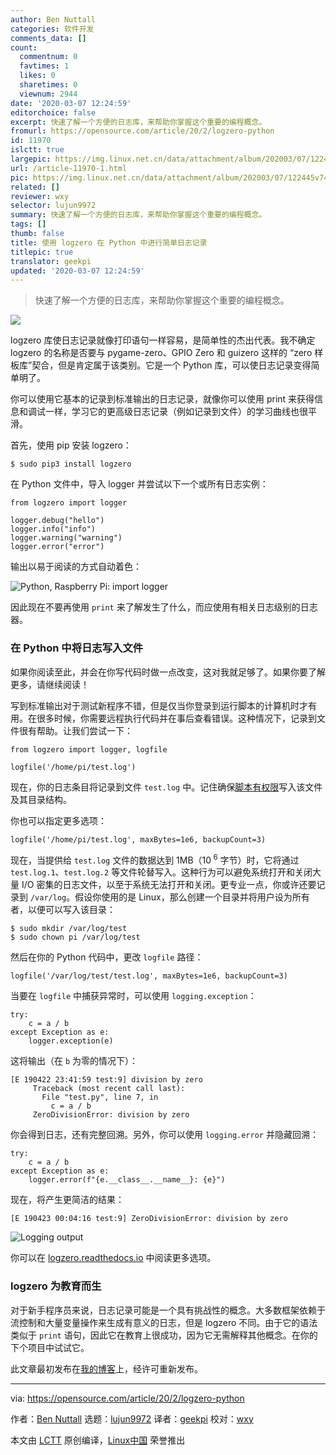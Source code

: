 ```yaml
---
author: Ben Nuttall
categories: 软件开发
comments_data: []
count:
  commentnum: 0
  favtimes: 1
  likes: 0
  sharetimes: 0
  viewnum: 2944
date: '2020-03-07 12:24:59'
editorchoice: false
excerpt: 快速了解一个方便的日志库，来帮助你掌握这个重要的编程概念。
fromurl: https://opensource.com/article/20/2/logzero-python
id: 11970
islctt: true
largepic: https://img.linux.net.cn/data/attachment/album/202003/07/122445v743hy7ajdyrrda1.jpg
url: /article-11970-1.html
pic: https://img.linux.net.cn/data/attachment/album/202003/07/122445v743hy7ajdyrrda1.jpg.thumb.jpg
related: []
reviewer: wxy
selector: lujun9972
summary: 快速了解一个方便的日志库，来帮助你掌握这个重要的编程概念。
tags: []
thumb: false
title: 使用 logzero 在 Python 中进行简单日志记录
titlepic: true
translator: geekpi
updated: '2020-03-07 12:24:59'
---
```



> 
> 快速了解一个方便的日志库，来帮助你掌握这个重要的编程概念。
> 
> 
> 


![](/data/attachment/album/202003/07/122445v743hy7ajdyrrda1.jpg)


logzero 库使日志记录就像打印语句一样容易，是简单性的杰出代表。我不确定 logzero 的名称是否要与 pygame-zero、GPIO Zero 和 guizero 这样的 “zero 样板库”契合，但是肯定属于该类别。它是一个 Python 库，可以使日志记录变得简单明了。


你可以使用它基本的记录到标准输出的日志记录，就像你可以使用 print 来获得信息和调试一样，学习它的更高级日志记录（例如记录到文件）的学习曲线也很平滑。


首先，使用 pip 安装 logzero：



```
$ sudo pip3 install logzero
```

在 Python 文件中，导入 logger 并尝试以下一个或所有日志实例：



```
from logzero import logger

logger.debug("hello")
logger.info("info")
logger.warning("warning")
logger.error("error")
```

输出以易于阅读的方式自动着色：


![Python, Raspberry Pi: import logger](/data/attachment/album/202003/07/122501cc71omhll74kmk14.png "Python, Raspberry Pi: import logger")


因此现在不要再使用 `print` 来了解发生了什么，而应使用有相关日志级别的日志器。


### 在 Python 中将日志写入文件


如果你阅读至此，并会在你写代码时做一点改变，这对我就足够了。如果你要了解更多，请继续阅读！


写到标准输出对于测试新程序不错，但是仅当你登录到运行脚本的计算机时才有用。在很多时候，你需要远程执行代码并在事后查看错误。这种情况下，记录到文件很有帮助。让我们尝试一下：



```
from logzero import logger, logfile

logfile('/home/pi/test.log')
```

现在，你的日志条目将记录到文件 `test.log` 中。记住确保[脚本有权限](https://opensource.com/article/19/6/understanding-linux-permissions)写入该文件及其目录结构。


你也可以指定更多选项：



```
logfile('/home/pi/test.log', maxBytes=1e6, backupCount=3)
```

现在，当提供给 `test.log` 文件的数据达到 1MB（10<sup> 6</sup> 字节）时，它将通过 `test.log.1`、`test.log.2` 等文件轮替写入。这种行为可以避免系统打开和关闭大量 I/O 密集的日志文件，以至于系统无法打开和关闭。更专业一点，你或许还要记录到 `/var/log`。假设你使用的是 Linux，那么创建一个目录并将用户设为所有者，以便可以写入该目录：



```
$ sudo mkdir /var/log/test
$ sudo chown pi /var/log/test
```

然后在你的 Python 代码中，更改 `logfile` 路径：



```
logfile('/var/log/test/test.log', maxBytes=1e6, backupCount=3)
```

当要在 `logfile` 中捕获异常时，可以使用 `logging.exception`：



```
try:
    c = a / b
except Exception as e:
    logger.exception(e)
```

这将输出（在 `b` 为零的情况下）：



```
[E 190422 23:41:59 test:9] division by zero
     Traceback (most recent call last):
       File "test.py", line 7, in
         c = a / b
     ZeroDivisionError: division by zero
```

你会得到日志，还有完整回溯。另外，你可以使用 `logging.error` 并隐藏回溯：



```
try:
    c = a / b
except Exception as e:
    logger.error(f"{e.__class__.__name__}: {e}")
```

现在，将产生更简洁的结果：



```
[E 190423 00:04:16 test:9] ZeroDivisionError: division by zero
```

![Logging output](/data/attachment/album/202003/07/122520irsp3rnh6nurksh0.png "Logging output")


你可以在 [logzero.readthedocs.io](https://logzero.readthedocs.io/en/latest/) 中阅读更多选项。


### logzero 为教育而生


对于新手程序员来说，日志记录可能是一个具有挑战性的概念。大多数框架依赖于流控制和大量变量操作来生成有意义的日志，但是 logzero 不同。由于它的语法类似于 `print` 语句，因此它在教育上很成功，因为它无需解释其他概念。在你的下个项目中试试它。


此文章最初发布在[我的博客](https://tooling.bennuttall.com/logzero/)上，经许可重新发布。




---


via: <https://opensource.com/article/20/2/logzero-python>


作者：[Ben Nuttall](https://opensource.com/users/bennuttall) 选题：[lujun9972](https://github.com/lujun9972) 译者：[geekpi](https://github.com/geekpi) 校对：[wxy](https://github.com/wxy)


本文由 [LCTT](https://github.com/LCTT/TranslateProject) 原创编译，[Linux中国](https://linux.cn/) 荣誉推出